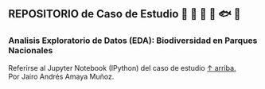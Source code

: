 ## REPOSITORIO de Caso de Estudio :deciduous_tree: :evergreen_tree: :leaves: :water_buffalo: :fish: :snake:
  
### Analisis Exploratorio de Datos (EDA): Biodiversidad en Parques Nacionales
  
Referirse al Jupyter Notebook (IPython) del caso de estudio [↑ arriba.](https://github.com/jairo-andres-a-m/Proyecto-Codecademy-BI-DA/blob/main/Python%20Notebook%20-%20Caso%20de%20Estudio%20Biodiversidad.ipynb)  
Por Jairo Andrés Amaya Muñoz.  
